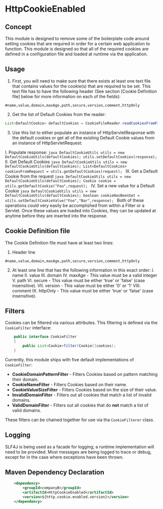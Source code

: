 # HttpCookieEnabled

## Concept
This module is designed to remove some of the boilerplate code around setting cookies that are required in order for a 
certain web application to function. This module is designed so that all of the required cookies are defined in a configuration
file and loaded at runtime via the application. 

## Usage
1. First, you will need to make sure that there exists at least one text file that contains values for the cookie(s) that are required to be set. This text file has to have the following header (See section [Cookie Definition file] below for more information on each of the fields):

 ```
 #name,value,domain,maxAge,path,secure,version,comment,httpOnly
 ```
2. Get the list of Default Cookies from the reader:

 ```java
 List<DefaultCookie> defaultCookies = CookieFileReader.readCookiesFromFile(filename);
 ```
3. Use this list to either populate an instance of HttpServletResponse with the default cookies or get all of the existing
Default Cookie values from an instance of HttpServletRequest:

  I. Populate response:
    ```java
    DefaultCookieUtils utils = new DefaultCookieUtils(defaultCookies);
    utils.setDefaultCookies(response);
    ```
  II. Get Default Cookies
    ```java
    DefaultCookieUtils utils = new DefaultCookieUtils(defaultCookies);
    List<DefaultCookies> cookiesFromRequest = utils.getDefaultCookies(request);
    ```
  III. Get a Default Cookie from the request
    ```java
    DefaultCookieUtils utils = new DefaultCookieUtils(defaultCookies);
    Cookie cookie = utils.getDefaultCookie("Foo",request);
    ```
  IV. Set a new value for a Default Cookie
    ```java
    DefaultCookieUtils utils = new DefaultCookieUtils(defaultCookies);
    boolean cookieHasBeenSet = utils.setDefaultCookieValue("Foo","Bar",response);
    ```
Both of these operations could very easily be accomplished from within a Filter or a Servlet.
Once these values are loaded into Cookies, they can be updated at anytime before they are inserted into the response.
    
## Cookie Definition file
The Cookie Definition file must have at least two lines:

1. Header line

 ```
 #name,value,domain,maxAge,path,secure,version,comment,httpOnly
 ```
2. At least one line that has the following information in this exact order:
    I. name 
    II. value
    III. domain
    IV. maxAge - This value must be a valid integer
    V. path
    VI. secure - This value must be either 'true' or 'false' (case insensitive).
    VII. version - This value must be  either '0' or '1'
    VIII. comment
    IX. httpOnly - This value must be either 'true' or 'false' (case insensitive).
## Filters
Cookies can be filtered via various attributes.  This filtering is defined via the `CookieFilter` interface:
```java
    public interface CookieFilter
    {
        public List<Cookie>filter(Cookie[]cookies);
    }
```
Currently, this module ships with five default implementations of `CookieFilter`:
*   **CookieDomainPatternFilter** - Filters Cookies based on pattern matching their domain.
*   **CookieNameFilter** - Filters Cookies based on their name.
*   **CookieValueSizeFilter** - Filters Cookies based on the size of their value.
*   **InvalidDomainFilter** - Filters out all cookies that match a list of invalid domains.
*   **ValidDomainFilter** - Filters out all cookies that do **not** match a list of valid domains.

These filters can be chained together for use via tha `CookieFilterer` class.

## Logging
SLF4J is being used as a facade for logging; a runtime implementation will need to be provided.
Most messages are being logged to trace or debug, except for in the case where exceptions have been thrown.

## Maven Dependency Declaration
```xml
    <dependency>
        <groupId>companyB</groupId>
        <artifactId>HttpCookieEnabled</artifactId>
        <version>${http.cookie.enabled.version}</version>
    </dependency>
```
